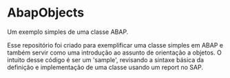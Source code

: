 # AbapObjects
Um exemplo simples de uma classe ABAP.

Esse repositório foi criado para exemplificar uma classe simples em ABAP e também servir como uma introdução ao assunto de orientação a objetos.
O intuito desse código é ser um 'sample', revisando a sintaxe básica da definição e implementação de uma classe usando um report no SAP.
